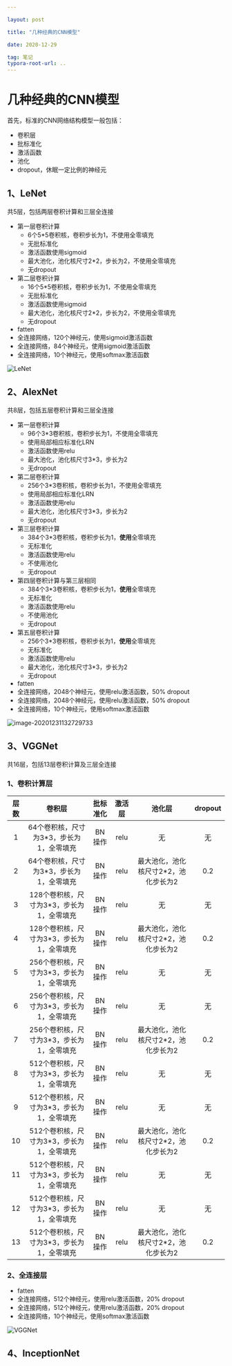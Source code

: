 ```yaml
---

layout: post

title: "几种经典的CNN模型"

date: 2020-12-29

tag: 笔记
typora-root-url: ..
---
```


# 几种经典的CNN模型

首先，标准的CNN网络结构模型一般包括：

- 卷积层
- 批标准化
- 激活函数
- 池化
- dropout，休眠一定比例的神经元



## 1、LeNet

共5层，包括两层卷积计算和三层全连接

- 第一层卷积计算
  - 6个5*5卷积核，卷积步长为1，不使用全零填充
  - 无批标准化
  - 激活函数使用sigmoid
  - 最大池化，池化核尺寸2*2，步长为2，不使用全零填充
  - 无dropout
- 第二层卷积计算
  - 16个5*5卷积核，卷积步长为1，不使用全零填充
  - 无批标准化
  - 激活函数使用sigmoid
  - 最大池化，池化核尺寸2*2，步长为2，不使用全零填充
  - 无dropout
- fatten
- 全连接网络，120个神经元，使用sigmoid激活函数
- 全连接网络，84个神经元，使用sigmoid激活函数
- 全连接网络，10个神经元，使用softmax激活函数

![LeNet](/images/posts/CNNmodels/LeNet.png)

## 2、AlexNet

共8层，包括五层卷积计算和三层全连接

- 第一层卷积计算
  - 96个3*3卷积核，卷积步长为1，不使用全零填充
  - 使用局部相应标准化LRN
  - 激活函数使用relu
  - 最大池化，池化核尺寸3*3，步长为2
  - 无dropout
- 第二层卷积计算
  - 256个3*3卷积核，卷积步长为1，不使用全零填充
  - 使用局部相应标准化LRN
  - 激活函数使用relu
  - 最大池化，池化核尺寸3*3，步长为2
  - 无dropout
- 第三层卷积计算
  - 384个3*3卷积核，卷积步长为1，**使用**全零填充
  - 无标准化
  - 激活函数使用relu
  - 不使用池化
  - 无dropout
- 第四层卷积计算与第三层相同
  - 384个3*3卷积核，卷积步长为1，**使用**全零填充
  - 无标准化
  - 激活函数使用relu
  - 不使用池化
  - 无dropout
- 第五层卷积计算
  - 256个3*3卷积核，卷积步长为1，**使用**全零填充
  - 无标准化
  - 激活函数使用relu
  - 最大池化，池化核尺寸3*3，步长为2
  - 无dropout
- fatten
- 全连接网络，2048个神经元，使用relu激活函数，50% dropout
- 全连接网络，2048个神经元，使用relu激活函数，50% dropout
- 全连接网络，10个神经元，使用softmax激活函数

![image-20201231132729733](/images/posts/CNNmodels/AlexNet.png)

## 3、VGGNet

共16层，包括13层卷积计算及三层全连接

### 1、卷积计算层

| 层数 |                  卷积层                   | 批标准化 | 激活层 |                池化层                | dropout |
| :--: | :---------------------------------------: | :------: | :----: | :----------------------------------: | :-----: |
|  1   | 64个卷积核，尺寸为3*3，步长为1，全零填充  |  BN操作  |  relu  |                  无                  |   无    |
|  2   | 64个卷积核，尺寸为3*3，步长为1，全零填充  |  BN操作  |  relu  | 最大池化，池化核尺寸2*2，池化步长为2 |   0.2   |
|  3   | 128个卷积核，尺寸为3*3，步长为1，全零填充 |  BN操作  |  relu  |                  无                  |   无    |
|  4   | 128个卷积核，尺寸为3*3，步长为1，全零填充 |  BN操作  |  relu  | 最大池化，池化核尺寸2*2，池化步长为2 |   0.2   |
|  5   | 256个卷积核，尺寸为3*3，步长为1，全零填充 |  BN操作  |  relu  |                  无                  |   无    |
|  6   | 256个卷积核，尺寸为3*3，步长为1，全零填充 |  BN操作  |  relu  |                  无                  |   无    |
|  7   | 256个卷积核，尺寸为3*3，步长为1，全零填充 |  BN操作  |  relu  | 最大池化，池化核尺寸2*2，池化步长为2 |   0.2   |
|  8   | 512个卷积核，尺寸为3*3，步长为1，全零填充 |  BN操作  |  relu  |                  无                  |   无    |
|  9   | 512个卷积核，尺寸为3*3，步长为1，全零填充 |  BN操作  |  relu  |                  无                  |   无    |
|  10  | 512个卷积核，尺寸为3*3，步长为1，全零填充 |  BN操作  |  relu  | 最大池化，池化核尺寸2*2，池化步长为2 |   0.2   |
|  11  | 512个卷积核，尺寸为3*3，步长为1，全零填充 |  BN操作  |  relu  |                  无                  |   无    |
|  12  | 512个卷积核，尺寸为3*3，步长为1，全零填充 |  BN操作  |  relu  |                  无                  |   无    |
|  13  | 512个卷积核，尺寸为3*3，步长为1，全零填充 |  BN操作  |  relu  | 最大池化，池化核尺寸2*2，池化步长为2 |   0.2   |

### 2、全连接层

- fatten
- 全连接网络，512个神经元，使用relu激活函数，20% dropout
- 全连接网络，512个神经元，使用relu激活函数，20% dropout
- 全连接网络，10个神经元，使用softmax激活函数



![VGGNet](/images/posts/CNNmodels/VGGNet.png)

## 4、InceptionNet

